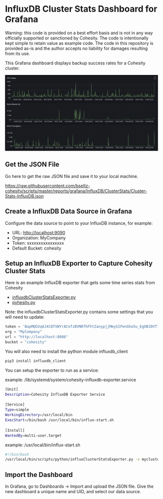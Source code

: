 # InfluxDB Cluster Stats Dashboard for Grafana

Warning: this code is provided on a best effort basis and is not in any way officially supported or sanctioned by Cohesity. The code is intentionally kept simple to retain value as example code. The code in this repository is provided as-is and the author accepts no liability for damages resulting from its use.

This Grafana dashboard displays backup success rates for a Cohesity cluster.

![dashboard](../../../../images/ClusterStats.png)

## Get the JSON File

Go here to get the raw JSON file and save it to your local machine.

<https://raw.githubusercontent.com/bseltz-cohesity/scripts/master/reports/grafana/InfluxDB/ClusterStats/Cluster-Stats-InfluxDB.json>

## Create a InfluxDB Data Source in Grafana

Configure the data source to point to your InfluxDB instance, for example:

* URL: <http://localhost:9090>
* Organization: MyCompany
* Token: xxxxxxxxxxxxxxxx
* Default Bucket: cohesity

## Setup an InfluxDB Exporter to Capture Cohesity Cluster Stats

Here is an example InfluxDB exporter that gets some time series stats from Cohesity

* [influxdbClusterStatsExporter.py](https://raw.githubusercontent.com/bseltz-cohesity/scripts/master/reports/grafana/InfluxDB/ClusterStats/influxdbClusterStatsExporter.py)
* [pyhesity.py](https://raw.githubusercontent.com/bseltz-cohesity/scripts/master/python/pyhesity.py)

Note: the influxdbClusterStatsExporter.py contains some settings that you will need to update:

```python
token = 'BapMQGVqAJ4CQTVWYrACnfzBVNRfhFhtZanypjjMmySIPenGhe5u_EgOBJDVT7fECcsncgFuhiv56BptlQ-DLA=='
org = "MyCompany"
url = "http://localhost:8086"
bucket = "cohesity"
```

You will also need to install the python module influxdb_client

```bash
pip3 install influxdb_client
```

You can setup the exporter to run as a service:

example: /lib/systemd/system/cohesity-influxdb-exporter.service

```bash
[Unit]
Description=Cohesity InfluxDB Exporter Service

[Service]
Type=simple
WorkingDirectory=/usr/local/bin
ExecStart=/bin/bash /usr/local/bin/influx-start.sh

[Install]
WantedBy=multi-user.target
```

example: /usr/local/bin/influx-start.sh

```bash
#!/bin/bash
/usr/local/bin/scripts/python/influxClusterStatsExporter.py -v mycluster -u myuser 
```

## Import the Dashboard

In Grafana, go to Dashboards -> Import and upload the JSON file. Give the new dashboard a unique name and UID, and select our data source.
